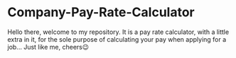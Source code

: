 # Company-Pay-Rate-Calculator
Hello there, welcome to my repository.
It is a pay rate calculator, with a little extra in it, for the sole purpose of calculating your pay when applying for a job...
Just like me, cheers😉

